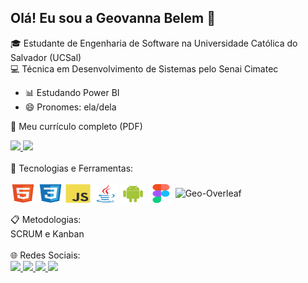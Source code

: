 ## Olá! Eu sou a Geovanna Belem 🌱

🎓 Estudante de Engenharia de Software na Universidade Católica do Salvador (UCSal) <br>
💻 Técnica em Desenvolvimento de Sistemas pelo Senai Cimatec

- 📊 Estudando Power BI
- 😄 Pronomes: ela/dela

🔗 Meu currículo completo (PDF)

<div> <a href="https://github.com/GeovannaBelem"> <img height="180em" src="https://github-readme-stats.vercel.app/api?username=GeovannaBelem&show_icons=true&theme=radical"> <img height="180em" src="https://github-readme-stats.vercel.app/api/top-langs/?username=GeovannaBelem&layout=compact&theme=radical"> </a> </div>
<br>
🚀 Tecnologias e Ferramentas:
<div style="display: inline_block"><br> <img align="center" alt="Geo-HTML" height="30" width="40" src="https://raw.githubusercontent.com/devicons/devicon/master/icons/html5/html5-original.svg"> <img align="center" alt="Geo-CSS" height="30" width="40" src="https://raw.githubusercontent.com/devicons/devicon/master/icons/css3/css3-original.svg"> <img align="center" alt="Geo-JS" height="30" width="40" src="https://raw.githubusercontent.com/devicons/devicon/master/icons/javascript/javascript-original.svg"> <img align="center" alt="Geo-Java" height="30" width="40" src="https://raw.githubusercontent.com/devicons/devicon/master/icons/java/java-original.svg"> <img align="center" alt="Geo-Android" height="30" width="40" src="https://raw.githubusercontent.com/devicons/devicon/master/icons/android/android-original.svg"> <img align="center" alt="Geo-Figma" height="30" width="40" src="https://raw.githubusercontent.com/devicons/devicon/master/icons/figma/figma-original.svg"> <img align="center" alt="Geo-Overleaf" height="30" width="40" src="https://cdn.jsdelivr.net/gh/devicons/devicon/icons/latex/latex-original.svg"> </div>
<br>
📋 Metodologias:
<br>
SCRUM e Kanban
<br>
<br>
🌐 Redes Sociais:
<br>
<div> <a href="https://instagram.com/geo_belem" target="_blank"> <img src="https://img.shields.io/badge/-Instagram-%23E4405F?style=for-the-badge&logo=instagram&logoColor=white"> </a> <a href="https://discord.gg/geo.belem" target="_blank"> <img src="https://img.shields.io/badge/Discord-7289DA?style=for-the-badge&logo=discord&logoColor=white"> </a> <a href="mailto:geovannasbelem@gmail.com"> <img src="https://img.shields.io/badge/-Gmail-%23333?style=for-the-badge&logo=gmail&logoColor=white"> </a> <a href="https://www.linkedin.com/in/geovanna-belem-49139b264/" target="_blank"> <img src="https://img.shields.io/badge/-LinkedIn-%230077B5?style=for-the-badge&logo=linkedin&logoColor=white"> </a> </div>
